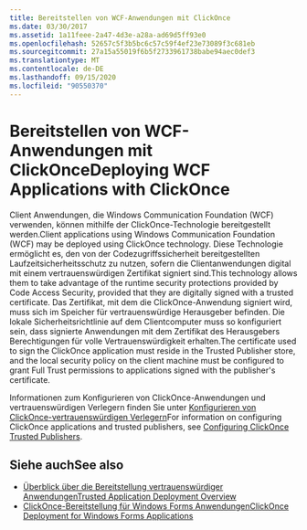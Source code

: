 ```yaml
---
title: Bereitstellen von WCF-Anwendungen mit ClickOnce
ms.date: 03/30/2017
ms.assetid: 1a11feee-2a47-4d3e-a28a-ad69d5ff93e0
ms.openlocfilehash: 52657c5f3b5bc6c57c59f4ef23e73089f3c681eb
ms.sourcegitcommit: 27a15a55019f6b5f2733961738babe94aec0def3
ms.translationtype: MT
ms.contentlocale: de-DE
ms.lasthandoff: 09/15/2020
ms.locfileid: "90550370"
---
```

# <a name="deploying-wcf-applications-with-clickonce"></a><span data-ttu-id="8eceb-102">Bereitstellen von WCF-Anwendungen mit ClickOnce</span><span class="sxs-lookup"><span data-stu-id="8eceb-102">Deploying WCF Applications with ClickOnce</span></span>
<span data-ttu-id="8eceb-103">Client Anwendungen, die Windows Communication Foundation (WCF) verwenden, können mithilfe der ClickOnce-Technologie bereitgestellt werden.</span><span class="sxs-lookup"><span data-stu-id="8eceb-103">Client applications using Windows Communication Foundation (WCF) may be deployed using ClickOnce technology.</span></span> <span data-ttu-id="8eceb-104">Diese Technologie ermöglicht es, den von der Codezugriffssicherheit bereitgestellten Laufzeitsicherheitsschutz zu nutzen, sofern die Clientanwendungen digital mit einem vertrauenswürdigen Zertifikat signiert sind.</span><span class="sxs-lookup"><span data-stu-id="8eceb-104">This technology allows them to take advantage of the runtime security protections provided by Code Access Security, provided that they are digitally signed with a trusted certificate.</span></span> <span data-ttu-id="8eceb-105">Das Zertifikat, mit dem die ClickOnce-Anwendung signiert wird, muss sich im Speicher für vertrauenswürdige Herausgeber befinden. Die lokale Sicherheitsrichtlinie auf dem Clientcomputer muss so konfiguriert sein, dass signierte Anwendungen mit dem Zertifikat des Herausgebers Berechtigungen für volle Vertrauenswürdigkeit erhalten.</span><span class="sxs-lookup"><span data-stu-id="8eceb-105">The certificate used to sign the ClickOnce application must reside in the Trusted Publisher store, and the local security policy on the client machine must be configured to grant Full Trust permissions to applications signed with the publisher's certificate.</span></span>  
  
 <span data-ttu-id="8eceb-106">Informationen zum Konfigurieren von ClickOnce-Anwendungen und vertrauenswürdigen Verlegern finden Sie unter [Konfigurieren von ClickOnce-vertrauenswürdigen Verlegern](/previous-versions/dotnet/articles/ms996418(v=msdn.10))</span><span class="sxs-lookup"><span data-stu-id="8eceb-106">For information on configuring ClickOnce applications and trusted publishers, see [Configuring ClickOnce Trusted Publishers](/previous-versions/dotnet/articles/ms996418(v=msdn.10)).</span></span>  
  
## <a name="see-also"></a><span data-ttu-id="8eceb-107">Siehe auch</span><span class="sxs-lookup"><span data-stu-id="8eceb-107">See also</span></span>

- [<span data-ttu-id="8eceb-108">Überblick über die Bereitstellung vertrauenswürdiger Anwendungen</span><span class="sxs-lookup"><span data-stu-id="8eceb-108">Trusted Application Deployment Overview</span></span>](/visualstudio/deployment/trusted-application-deployment-overview)
- <span data-ttu-id="8eceb-109">[ClickOnce-Bereitstellung für Windows Forms Anwendungen](/previous-versions/visualstudio/visual-studio-2008/wh45kb66(v=vs.90))</span><span class="sxs-lookup"><span data-stu-id="8eceb-109">[ClickOnce Deployment for Windows Forms Applications](/previous-versions/visualstudio/visual-studio-2008/wh45kb66(v=vs.90))</span></span>
